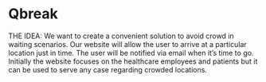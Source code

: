 # Qbreak
THE IDEA:
We want to create a convenient solution to avoid crowd in waiting scenarios. Our website will allow the user to arrive at a particular location just in time. The user will be notified via email when it’s time to go. Initially the website focuses on the healthcare employees and patients but it can be used to serve any case regarding crowded locations.





